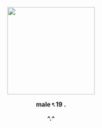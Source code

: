 


<p align="middle">
 <img src="https://github.com/user-attachments/assets/be1ff936-4a27-41ac-b81e-8a0528fb7e9f" width="200"  />
</p>
  <p align="center">
  <b>male ৎ 19 .</b>
  <p align="center">
  <b> ^.^</b>

</p>


<!---
pastor-geto/pastor-geto is a ✨ special ✨ repository because its `README.md` (this file) appears on your GitHub profile.
You can click the Preview link to take a look at your changes.
--->
